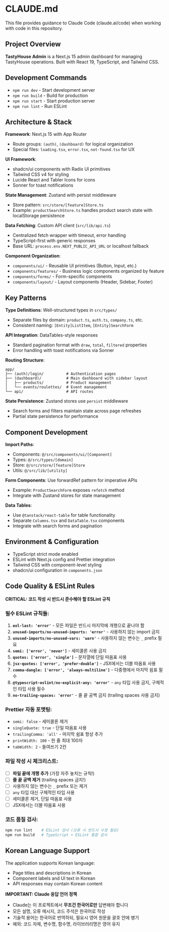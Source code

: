 # CLAUDE.md

This file provides guidance to Claude Code (claude.ai/code) when working with code in this repository.

## Project Overview

**TastyHouse Admin** is a Next.js 15 admin dashboard for managing TastyHouse operations. Built with React 19, TypeScript, and Tailwind CSS.

## Development Commands

- `npm run dev` - Start development server
- `npm run build` - Build for production
- `npm run start` - Start production server
- `npm run lint` - Run ESLint

## Architecture & Stack

**Framework**: Next.js 15 with App Router
- Route groups: `(auth)`, `(dashboard)` for logical organization
- Special files: `loading.tsx`, `error.tsx`, `not-found.tsx` for UX

**UI Framework**: 
- shadcn/ui components with Radix UI primitives
- Tailwind CSS v4 for styling
- Lucide React and Tabler Icons for icons
- Sonner for toast notifications

**State Management**: Zustand with persist middleware
- Store pattern: `src/store/[feature]Store.ts`
- Example: `productSearchStore.ts` handles product search state with localStorage persistence

**Data Fetching**: Custom API client (`src/lib/api.ts`)
- Centralized fetch wrapper with timeout, error handling
- TypeScript-first with generic responses
- Base URL: `process.env.NEXT_PUBLIC_API_URL` or localhost fallback

**Component Organization**:
- `components/ui/` - Reusable UI primitives (Button, Input, etc.)
- `components/features/` - Business logic components organized by feature
- `components/forms/` - Form-specific components
- `components/layout/` - Layout components (Header, Sidebar, Footer)

## Key Patterns

**Type Definitions**: Well-structured types in `src/types/`
- Separate files by domain: `product.ts`, `auth.ts`, `company.ts`, etc.
- Consistent naming: `[Entity]ListItem`, `[Entity]SearchForm`

**API Integration**: DataTables-style responses
- Standard pagination format with `draw`, `total`, `filtered` properties
- Error handling with toast notifications via Sonner

**Routing Structure**:
```
app/
├── (auth)/login/          # Authentication pages
├── (dashboard)/           # Main dashboard with sidebar layout
│   ├── products/          # Product management
│   └── events/roulettes/  # Event management
└── api/                   # API routes
```

**State Persistence**: Zustand stores use `persist` middleware
- Search forms and filters maintain state across page refreshes
- Partial state persistence for performance

## Component Development

**Import Paths**: 
- Components: `@/src/components/ui/[Component]`
- Types: `@/src/types/[domain]`
- Store: `@/src/store/[feature]Store`
- Utils: `@/src/lib/[utility]`

**Form Components**: Use forwardRef pattern for imperative APIs
- Example: `ProductSearchForm` exposes `refetch` method
- Integrate with Zustand stores for state management

**Data Tables**: 
- Use `@tanstack/react-table` for table functionality
- Separate `Columns.tsx` and `DataTable.tsx` components
- Integrate with search forms and pagination

## Environment & Configuration

- TypeScript strict mode enabled
- ESLint with Next.js config and Prettier integration
- Tailwind CSS with component-level styling
- shadcn/ui configuration in `components.json`

## Code Quality & ESLint Rules

**CRITICAL: 코드 작성 시 반드시 준수해야 할 ESLint 규칙**

### 필수 ESLint 규칙들:
1. **`eol-last: 'error'`** - 모든 파일은 반드시 마지막에 개행으로 끝나야 함
2. **`unused-imports/no-unused-imports: 'error'`** - 사용하지 않는 import 금지
3. **`unused-imports/no-unused-vars: 'warn'`** - 사용하지 않는 변수는 `_` prefix 필요
4. **`semi: ['error', 'never']`** - 세미콜론 사용 금지
5. **`quotes: ['error', 'single']`** - 문자열에 단일 따옴표 사용
6. **`jsx-quotes: ['error', 'prefer-double']`** - JSX에서는 더블 따옴표 사용
7. **`comma-dangle: ['error', 'always-multiline']`** - 다중행에서 마지막 쉼표 필수
8. **`@typescript-eslint/no-explicit-any: 'error'`** - `any` 타입 사용 금지, 구체적인 타입 사용 필수
9. **`no-trailing-spaces: 'error'`** - 줄 끝 공백 금지 (trailing spaces 사용 금지)

### Prettier 자동 포맷팅:
- `semi: false` - 세미콜론 제거
- `singleQuote: true` - 단일 따옴표 사용
- `trailingComma: 'all'` - 마지막 쉼표 항상 추가
- `printWidth: 100` - 한 줄 최대 100자
- `tabWidth: 2` - 들여쓰기 2칸

### 파일 작성 시 체크리스트:
- [ ] **파일 끝에 개행 추가** (가장 자주 놓치는 규칙!)
- [ ] **줄 끝 공백 제거** (trailing spaces 금지!)
- [ ] 사용하지 않는 변수는 `_` prefix 또는 제거
- [ ] `any` 타입 대신 구체적인 타입 사용
- [ ] 세미콜론 제거, 단일 따옴표 사용
- [ ] JSX에서는 더블 따옴표 사용

### 코드 품질 검사:
```bash
npm run lint    # ESLint 검사 (오류 시 반드시 수정 필요)
npm run build   # TypeScript + ESLint 통합 검사
```

## Korean Language Support

The application supports Korean language:
- Page titles and descriptions in Korean
- Component labels and UI text in Korean
- API responses may contain Korean content

**IMPORTANT: Claude 응답 언어 정책**
- Claude는 이 프로젝트에서 **무조건 한국어로만** 답변해야 합니다
- 모든 설명, 오류 메시지, 코드 주석은 한국어로 작성
- 기술적 용어는 한국어로 번역하되, 필요시 영어 원문을 괄호 안에 병기
- 예외: 코드 자체, 변수명, 함수명, 라이브러리명은 영어 유지